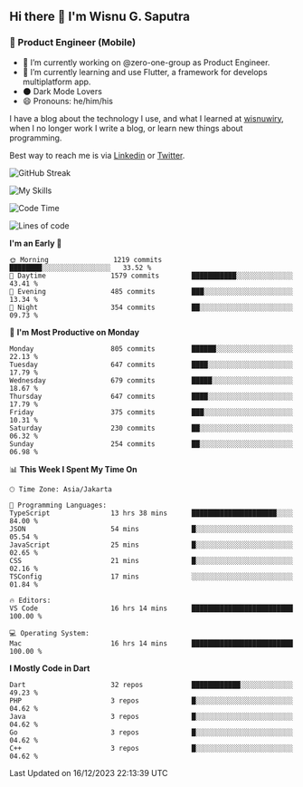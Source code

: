 ## Hi there 👋 I'm Wisnu G. Saputra

### :mobile_phone_off: Product Engineer (Mobile)

- 🔭 I’m currently working on @zero-one-group as Product Engineer.
- 🌱 I’m currently learning and use Flutter, a framework for develops multiplatform app.
- 🌑 Dark Mode Lovers
- 😄 Pronouns: he/him/his

I have a blog about the technology I use, and what I learned at [wisnuwiry](https://wisnuwiry.space/), when I no longer work I write a blog, or learn new things about programming.

Best way to reach me is via [Linkedin](https://www.linkedin.com/in/wisnu-saputra/) or [Twitter](https://twitter.com/wisnuwiry).

![GitHub Streak](https://streak-stats.demolab.com?user=wisnuwiry&theme=dark&hide_border=true)

![My Skills](https://skillicons.dev/icons?i=dart,flutter,kotlin,swift,go,js,css,neovim,git,linux&perline=5)

<!--START_SECTION:waka-->
![Code Time](http://img.shields.io/badge/Code%20Time-895%20hrs%2027%20mins-blue)

![Lines of code](https://img.shields.io/badge/From%20Hello%20World%20I%27ve%20Written-4.6%20million%20lines%20of%20code-blue)

**I'm an Early 🐤** 

```text
🌞 Morning                1219 commits        ████████░░░░░░░░░░░░░░░░░   33.52 % 
🌆 Daytime                1579 commits        ███████████░░░░░░░░░░░░░░   43.41 % 
🌃 Evening                485 commits         ███░░░░░░░░░░░░░░░░░░░░░░   13.34 % 
🌙 Night                  354 commits         ██░░░░░░░░░░░░░░░░░░░░░░░   09.73 % 
```
📅 **I'm Most Productive on Monday** 

```text
Monday                   805 commits         ██████░░░░░░░░░░░░░░░░░░░   22.13 % 
Tuesday                  647 commits         ████░░░░░░░░░░░░░░░░░░░░░   17.79 % 
Wednesday                679 commits         █████░░░░░░░░░░░░░░░░░░░░   18.67 % 
Thursday                 647 commits         ████░░░░░░░░░░░░░░░░░░░░░   17.79 % 
Friday                   375 commits         ███░░░░░░░░░░░░░░░░░░░░░░   10.31 % 
Saturday                 230 commits         ██░░░░░░░░░░░░░░░░░░░░░░░   06.32 % 
Sunday                   254 commits         ██░░░░░░░░░░░░░░░░░░░░░░░   06.98 % 
```


📊 **This Week I Spent My Time On** 

```text
🕑︎ Time Zone: Asia/Jakarta

💬 Programming Languages: 
TypeScript               13 hrs 38 mins      █████████████████████░░░░   84.00 % 
JSON                     54 mins             █░░░░░░░░░░░░░░░░░░░░░░░░   05.54 % 
JavaScript               25 mins             █░░░░░░░░░░░░░░░░░░░░░░░░   02.65 % 
CSS                      21 mins             █░░░░░░░░░░░░░░░░░░░░░░░░   02.16 % 
TSConfig                 17 mins             ░░░░░░░░░░░░░░░░░░░░░░░░░   01.84 % 

🔥 Editors: 
VS Code                  16 hrs 14 mins      █████████████████████████   100.00 % 

💻 Operating System: 
Mac                      16 hrs 14 mins      █████████████████████████   100.00 % 
```

**I Mostly Code in Dart** 

```text
Dart                     32 repos            ████████████░░░░░░░░░░░░░   49.23 % 
PHP                      3 repos             █░░░░░░░░░░░░░░░░░░░░░░░░   04.62 % 
Java                     3 repos             █░░░░░░░░░░░░░░░░░░░░░░░░   04.62 % 
Go                       3 repos             █░░░░░░░░░░░░░░░░░░░░░░░░   04.62 % 
C++                      3 repos             █░░░░░░░░░░░░░░░░░░░░░░░░   04.62 % 
```




 Last Updated on 16/12/2023 22:13:39 UTC
<!--END_SECTION:waka-->
